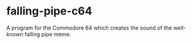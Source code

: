 # falling-pipe-c64
A program for the Commodore 64 which creates the sound of the well-known falling pipe meme.

